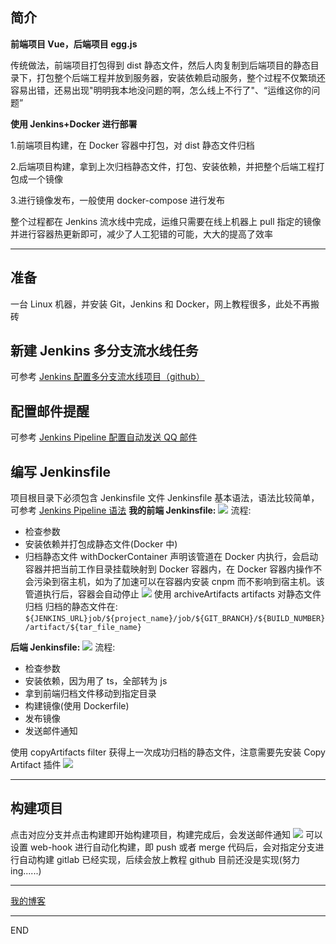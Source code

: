 ## 简介

**前端项目 Vue，后端项目 egg.js**

传统做法，前端项目打包得到 dist 静态文件，然后人肉复制到后端项目的静态目录下，打包整个后端工程并放到服务器，安装依赖启动服务，整个过程不仅繁琐还容易出错，还易出现"明明我本地没问题的啊，怎么线上不行了"、“运维这你的问题”

**使用 Jenkins+Docker 进行部署**

1.前端项目构建，在 Docker 容器中打包，对 dist 静态文件归档

2.后端项目构建，拿到上次归档静态文件，打包、安装依赖，并把整个后端工程打包成一个镜像

3.进行镜像发布，一般使用 docker-compose 进行发布

整个过程都在 Jenkins 流水线中完成，运维只需要在线上机器上 pull 指定的镜像并进行容器热更新即可，减少了人工犯错的可能，大大的提高了效率

---

## 准备

一台 Linux 机器，并安装 Git，Jenkins 和 Docker，网上教程很多，此处不再搬砖

## 新建 Jenkins 多分支流水线任务

可参考 [Jenkins 配置多分支流水线项目（github）](https://www.jianshu.com/p/c0cb9142c2c7)

## 配置邮件提醒

可参考 [Jenkins Pipeline 配置自动发送 QQ 邮件](https://www.jianshu.com/p/61846a465c28)

## 编写 Jenkinsfile

项目根目录下必须包含 Jenkinsfile 文件
Jenkinsfile 基本语法，语法比较简单，可参考 [Jenkins Pipeline 语法](https://www.jenkins.io/zh/doc/book/pipeline/)
**我的前端 Jenkinsfile:**
![](https://upload-images.jianshu.io/upload_images/10390288-9fd080d9c26238d9.png?imageMogr2/auto-orient/strip%7CimageView2/2/w/1240)
流程:

- 检查参数
- 安装依赖并打包成静态文件(Docker 中)
- 归档静态文件
  withDockerContainer 声明该管道在 Docker 内执行，会启动容器并把当前工作目录挂载映射到 Docker 容器内，在 Docker 容器内操作不会污染到宿主机，如为了加速可以在容器内安装 cnpm 而不影响到宿主机。该管道执行后，容器会自动停止
  ![](https://upload-images.jianshu.io/upload_images/10390288-ce29c87dc0047298.png?imageMogr2/auto-orient/strip%7CimageView2/2/w/1240)
  使用 archiveArtifacts artifacts 对静态文件归档
  归档的静态文件在:
  `${JENKINS_URL}job/${project_name}/job/${GIT_BRANCH}/${BUILD_NUMBER}/artifact/${tar_file_name}`

**后端 Jenkinsfile:**
![](https://upload-images.jianshu.io/upload_images/10390288-f049627fa7f4a22b.png?imageMogr2/auto-orient/strip%7CimageView2/2/w/1240)
流程:

- 检查参数
- 安装依赖，因为用了 ts，全部转为 js
- 拿到前端归档文件移动到指定目录
- 构建镜像(使用 Dockerfile)
- 发布镜像
- 发送邮件通知

使用 copyArtifacts filter 获得上一次成功归档的静态文件，注意需要先安装 Copy Artifact 插件
![](https://upload-images.jianshu.io/upload_images/10390288-91bd8dcd58483553.png?imageMogr2/auto-orient/strip%7CimageView2/2/w/1240)

---

## 构建项目
点击对应分支并点击构建即开始构建项目，构建完成后，会发送邮件通知
![](https://upload-images.jianshu.io/upload_images/10390288-ae00c947e81e5de2.png?imageMogr2/auto-orient/strip%7CimageView2/2/w/1240)
可以设置 web-hook 进行自动化构建，即 push 或者 merge 代码后，会对指定分支进行自动构建
gitlab 已经实现，后续会放上教程
github 目前还没是实现(努力 ing......)

---

[我的博客](https://github.com/zhongzihao1996/my-blog/tree/master)

---

END
